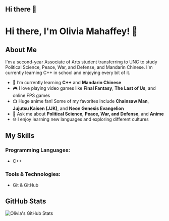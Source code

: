 ## Hi there 👋

# Hi there, I'm Olivia Mahaffey! 👋

## About Me

I'm a second-year Associate of Arts student transferring to UNC to study Political Science, Peace, War, and Defense, and Mandarin Chinese. I'm currently learning C++ in school and enjoying every bit of it.

- 🌱 I’m currently learning **C++** and **Mandarin Chinese**
- 🎮 I love playing video games like **Final Fantasy**, **The Last of Us**, and online FPS games
- 📺 Huge anime fan! Some of my favorites include **Chainsaw Man**, **Jujutsu Kaisen (JJK)**, and **Neon Genesis Evangelion**
- 💬 Ask me about **Political Science**, **Peace, War, and Defense**, and **Anime**
- 🌐 I enjoy learning new languages and exploring different cultures

## My Skills

### Programming Languages:
- C++

### Tools & Technologies:
- Git & GitHub

## GitHub Stats

![Olivia's GitHub Stats](https://github-readme-stats.vercel.app/api?username=oliviamahaffey&show_icons=true&theme=radical)